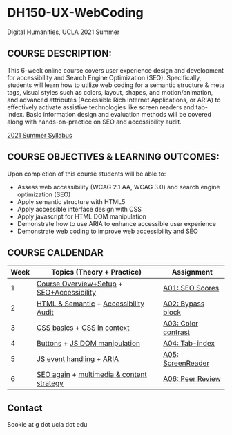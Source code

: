 # DH150-UX-WebCoding
Digital Humanities, UCLA 2021 Summer

## COURSE DESCRIPTION:
This 6-week online course covers user experience design and development for accessibility and Search Engine Optimization (SEO). Specifically, students will learn how to utilize web coding for a semantic structure & meta tags, visual styles such as colors, layout, shapes, and motion/animation, and advanced attributes (Accessible Rich Internet Applications, or ARIA) to effectively activate assistive technologies like screen readers and tab-index. Basic information design and evaluation methods will be covered along with hands-on-practice on SEO and accessibility audit.

[2021 Summer Syllabus](https://docs.google.com/document/d/1JSTr15pmWwhFxcuAWKqCIPlJJHsNe30j8cufvdjdLok/edit?usp=sharing) 

## COURSE OBJECTIVES & LEARNING OUTCOMES:
Upon completion of this course students will be able to:
- Assess web accessibility (WCAG 2.1 AA, WCAG 3.0) and search engine optimization (SEO)
- Apply semantic structure with HTML5
- Apply accessible interface design with CSS
- Apply javascript for HTML DOM manipulation
- Demonstrate how to use ARIA to enhance accessible user experience
- Demonstrate web coding to improve web accessibility and SEO

## COURSE CALDENDAR 

Week    |       Topics (Theory + Practice)   |   Assignment 
--------|----------------------------------------------|------------------------
1       | [Course Overview+Setup](https://github.com/UX-UI-Design-Lab/DH150-UX-WebCoding/wiki/Week01-01:-Overview) + [SEO+Accessibility](https://github.com/UX-UI-Design-Lab/DH150-UX-WebCoding/wiki/Week01-02:-impact-of-SEO-and-accessible-design) | [A01: SEO Scores](https://docs.google.com/document/d/12xYpFGkaV9QqvrypQXrVV4g6OH3akzhaHtGjXztzKmg/edit?usp=sharing)
2       | [HTML & Semantic](https://github.com/UX-UI-Design-Lab/DH150-UX-WebCoding/wiki/Week02-01-HTML-basics) + [Accessibility Audit](https://github.com/UX-UI-Design-Lab/DH150-UX-WebCoding/wiki/Week02-02-HTML-element-&-attribute) | [A02: Bypass block](https://docs.google.com/document/d/1X2slZlNaSW5kJiuegEG-6dnpkp_EXzK32eZVF2rdJ1M/edit?usp=sharing)
3       | [CSS basics](https://github.com/UX-UI-Design-Lab/DH150-UX-WebCoding/wiki/Week03-01-CSS-basics) + [CSS in context](https://github.com/UX-UI-Design-Lab/DH150-UX-WebCoding/wiki/Week03-02-CSS-in-contexts) | [A03: Color contrast](https://docs.google.com/document/d/1HthDeTmWVlgsGaTVv22Gw4g_41EJf4NTM5V49HtiEg4/edit?usp=sharing)
4       | [Buttons](https://github.com/UX-UI-Design-Lab/DH150-UX-WebCoding/wiki/Week04-01-Button-(and-look-a-like-button)) + [JS DOM manipulation](https://github.com/UX-UI-Design-Lab/DH150-UX-WebCoding/wiki/Week04-02-Forms-&-starting-JS) | [A04: Tab-index](https://docs.google.com/document/d/1jsYusakE3gVt7X5NVnvNZWP7L9V1V5BWEKOXYQfdZqw/edit?usp=sharing) 
5       | [JS event handling](#) + [ARIA](#) | [A05: ScreenReader](#)
6       | [SEO again](#) + [multimedia & content strategy](#)  | [A06: Peer Review](#) 


## Contact
Sookie at g dot ucla dot edu
